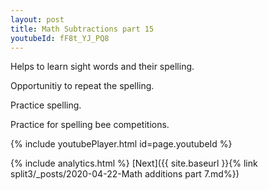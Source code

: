 ```yaml
---
layout: post
title: Math Subtractions part 15
youtubeId: fF8t_YJ_PQ8
---
```

 
 
Helps to learn sight words and their spelling.

Opportunitiy to repeat the spelling. 

Practice spelling. 
 
Practice for spelling bee competitions. 
 
{% include youtubePlayer.html id=page.youtubeId %}
 
 
{% include analytics.html %} 
[Next]({{ site.baseurl }}{% link  split3/_posts/2020-04-22-Math additions part 7.md%})
 
